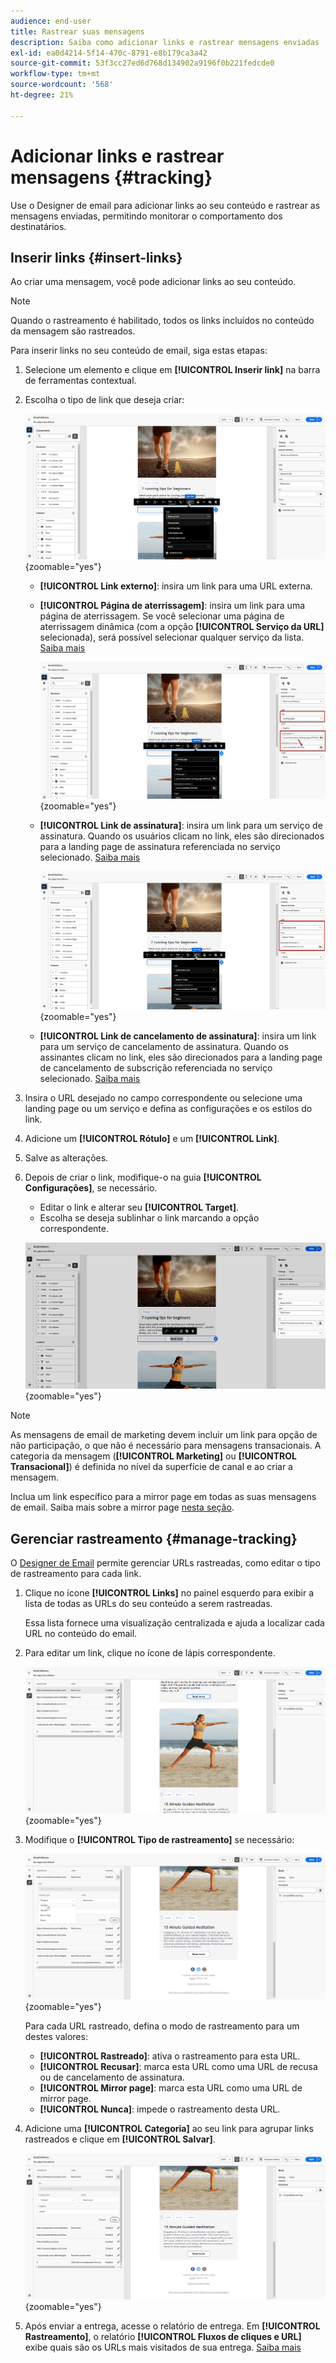 ```yaml
---
audience: end-user
title: Rastrear suas mensagens
description: Saiba como adicionar links e rastrear mensagens enviadas
exl-id: ea0d4214-5f14-470c-8791-e8b179ca3a42
source-git-commit: 53f3cc27ed6d768d134902a9196f0b221fedcde0
workflow-type: tm+mt
source-wordcount: '568'
ht-degree: 21%

---
```


# Adicionar links e rastrear mensagens {#tracking}

Use o Designer de email para adicionar links ao seu conteúdo e rastrear as mensagens enviadas, permitindo monitorar o comportamento dos destinatários.

## Inserir links {#insert-links}

Ao criar uma mensagem, você pode adicionar links ao seu conteúdo.

>[!NOTE]
>
>Quando o rastreamento é habilitado, todos os links incluídos no conteúdo da mensagem são rastreados.

Para inserir links no seu conteúdo de email, siga estas etapas:

1. Selecione um elemento e clique em **[!UICONTROL Inserir link]** na barra de ferramentas contextual.

1. Escolha o tipo de link que deseja criar:

   ![Captura de tela mostrando a interface para inserir links na ferramenta de rastreamento de mensagens](assets/message-tracking-insert-link.png){zoomable="yes"}

   * **[!UICONTROL Link externo]**: insira um link para uma URL externa.

   * **[!UICONTROL Página de aterrissagem]**: insira um link para uma página de aterrissagem. Se você selecionar uma página de aterrissagem dinâmica (com a opção **[!UICONTROL Serviço da URL]** selecionada), será possível selecionar qualquer serviço da lista. [Saiba mais](../landing-pages/create-lp.md#define-actions-on-form-submission)

     ![Captura de tela mostrando a interface para vinculação a uma página de aterrissagem no designer de email](assets/email-link-to-landing-page.png){zoomable="yes"}

   * **[!UICONTROL Link de assinatura]**: insira um link para um serviço de assinatura. Quando os usuários clicam no link, eles são direcionados para a landing page de assinatura referenciada no serviço selecionado. [Saiba mais](../audience/manage-services.md#create-service)

     ![Captura de tela mostrando a interface para criar um link de assinatura padrão na ferramenta de serviço](assets/service-create-default-lp-link.png){zoomable="yes"}

   * **[!UICONTROL Link de cancelamento de assinatura]**: insira um link para um serviço de cancelamento de assinatura. Quando os assinantes clicam no link, eles são direcionados para a landing page de cancelamento de subscrição referenciada no serviço selecionado. [Saiba mais](../audience/manage-services.md#create-service)

   <!--* **[!UICONTROL Mirror page]**: Add a link to display the email content in a web browser. [Learn more]-->

1. Insira o URL desejado no campo correspondente ou selecione uma landing page ou um serviço e defina as configurações e os estilos do link.

1. Adicione um **[!UICONTROL Rótulo]** e um **[!UICONTROL Link]**.

1. Salve as alterações.

1. Depois de criar o link, modifique-o na guia **[!UICONTROL Configurações]**, se necessário.

   * Editar o link e alterar seu **[!UICONTROL Target]**.
   * Escolha se deseja sublinhar o link marcando a opção correspondente.

   ![Captura de tela mostrando a interface de configurações para modificar propriedades de links na ferramenta de rastreamento de mensagens](assets/message-tracking-link-settings.png){zoomable="yes"}

>[!NOTE]
>
>As mensagens de email de marketing devem incluir um link para opção de não participação, o que não é necessário para mensagens transacionais. A categoria da mensagem (**[!UICONTROL Marketing]** ou **[!UICONTROL Transacional]**) é definida no nível da superfície de canal e ao criar a mensagem.

Inclua um link específico para a mirror page em todas as suas mensagens de email. Saiba mais sobre a mirror page [nesta seção](mirror-page.md).

## Gerenciar rastreamento {#manage-tracking}

O [Designer de Email](create-email-content.md) permite gerenciar URLs rastreadas, como editar o tipo de rastreamento para cada link.

1. Clique no ícone **[!UICONTROL Links]** no painel esquerdo para exibir a lista de todas as URLs do seu conteúdo a serem rastreadas.

   Essa lista fornece uma visualização centralizada e ajuda a localizar cada URL no conteúdo do email.

1. Para editar um link, clique no ícone de lápis correspondente.

   ![Captura de tela mostrando a interface para editar links na ferramenta de rastreamento de mensagens](assets/message-tracking-edit-links.png){zoomable="yes"}

1. Modifique o **[!UICONTROL Tipo de rastreamento]** se necessário:

   ![Captura de tela mostrando a interface para editar tipos de rastreamento na ferramenta de rastreamento de mensagens](assets/message-tracking-edit-a-link.png){zoomable="yes"}

   Para cada URL rastreado, defina o modo de rastreamento para um destes valores:

   * **[!UICONTROL Rastreado]**: ativa o rastreamento para esta URL.
   * **[!UICONTROL Recusar]**: marca esta URL como uma URL de recusa ou de cancelamento de assinatura.
   * **[!UICONTROL Mirror page]**: marca esta URL como uma URL de mirror page.
   * **[!UICONTROL Nunca]**: impede o rastreamento desta URL. <!--This information is saved: if the URL appears again in a future message, its tracking is automatically deactivated.-->

1. Adicione uma **[!UICONTROL Categoria]** ao seu link para agrupar links rastreados e clique em **[!UICONTROL Salvar]**.

   ![Captura de tela mostrando a interface para adicionar categorias a links rastreados na ferramenta de rastreamento de mensagens](assets/message-tracking-edit-a-link_2.png){zoomable="yes"}

1. Após enviar a entrega, acesse o relatório de entrega. Em **[!UICONTROL Rastreamento]**, o relatório **[!UICONTROL Fluxos de cliques e URL]** exibe quais são os URLs mais visitados de sua entrega. [Saiba mais](../reporting/gs-reports.md)